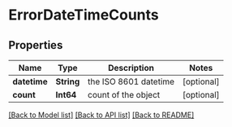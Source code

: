 # ErrorDateTimeCounts

## Properties
Name | Type | Description | Notes
------------ | ------------- | ------------- | -------------
**datetime** | **String** | the ISO 8601 datetime | [optional] 
**count** | **Int64** | count of the object | [optional] 

[[Back to Model list]](../README.md#documentation-for-models) [[Back to API list]](../README.md#documentation-for-api-endpoints) [[Back to README]](../README.md)



